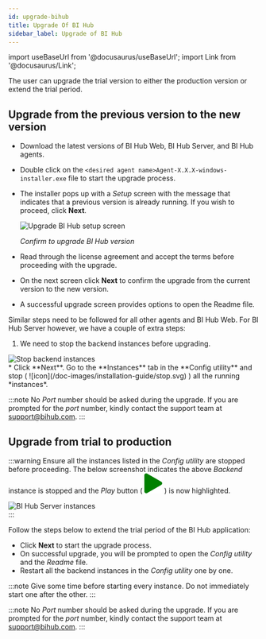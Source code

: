 ```yaml
---
id: upgrade-bihub
title: Upgrade Of BI Hub
sidebar_label: Upgrade of BI Hub
---
```


import useBaseUrl from '@docusaurus/useBaseUrl';
import Link from '@docusaurus/Link';

The user can upgrade the trial version to either the production version or extend the trial period.

## Upgrade from the previous version to the new version

* <Link to={useBaseUrl('docs/installation-guide/download-bihub')}>Download</Link> the latest versions of BI Hub Web, BI Hub Server, and BI Hub agents.
* Double click on the `<desired agent name>Agent-X.X.X-windows-installer.exe` file to start the upgrade process.
* The installer pops up with a *Setup* screen with the message that indicates that a previous version is already running. If you wish to proceed, click **Next**.
   <div>
     <Zoom>
       <img alt="Upgrade BI Hub setup screen" src={useBaseUrl('/doc-images/installation-guide/upgrade-confirm.png')}/>
     </Zoom>
   </div>

   *Confirm to upgrade BI Hub version*
* Read through the license agreement and accept the terms before proceeding with the upgrade.
* On the next screen click **Next** to confirm the upgrade from the current version to the new version.
* A successful upgrade screen provides options to open the Readme file.

Similar steps need to be followed for all other agents and BI Hub Web. For BI Hub Server however, we have a couple of extra steps:

  1. We need to stop the backend instances before upgrading.
   <div>
     <Zoom>
       <img alt="Stop backend instances" src={useBaseUrl('/doc-images/installation-guide/stop-backend-instance.png')}/>
     </Zoom>
   </div>
* Click **Next**. Go to the **Instances** tab in the **Config utility** and stop ( ![icon](/doc-images/installation-guide/stop.svg) ) all the running *instances*.

:::note
No *Port* number should be asked during the upgrade. If you are prompted for the *port* number, kindly contact the support team at support@bihub.com.
:::

## Upgrade from trial to production

:::warning
Ensure all the instances listed in the *Config utility* are stopped before proceeding.
The below screenshot indicates the above *Backend* instance is stopped and the *Play* button ( ![icon](/doc-images/installation-guide/start.svg ) ) is now highlighted.

   <div>
     <Zoom>
       <img alt="BI Hub Server instances" src={useBaseUrl('/doc-images/installation-guide/stopped-instances.png')}/>
     </Zoom>
   </div>
:::

Follow the steps below to extend the trial period of the BI Hub application:

* Click **Next** to start the upgrade process.
* On successful upgrade, you will be prompted to open the *Config utility* and the *Readme* file. 
* Restart all the backend instances in the *Config utility* one by one.

:::note
Give some time before starting every instance. Do not immediately start one after the other.
:::

:::note
No *Port* number should be asked during the upgrade. If you are prompted for the *port* number, kindly contact the support team at support@bihub.com.
:::
